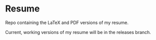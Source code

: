 Resume
============
Repo containing the LaTeX and PDF versions of my resume.

Current, working versions of my resume will be in the releases branch.


